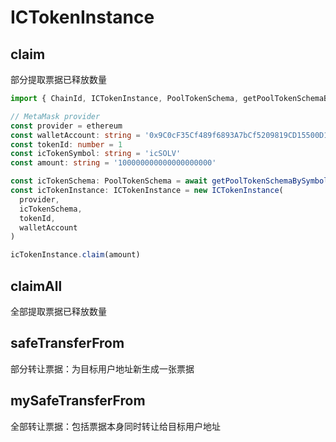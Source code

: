 # ICTokenInstance

## claim

部分提取票据已释放数量

```typescript
import { ChainId, ICTokenInstance, PoolTokenSchema, getPoolTokenSchemaBySymbol, PoolTokenType } from '@solver/ic-market-sdk'

// MetaMask provider
const provider = ethereum
const walletAccount: string = '0x9C0cF35Cf489f6893A7bCf5209819CD15500D1a1'
const tokenId: number = 1
const icTokenSymbol: string = 'icSOLV'
const amount: string = '100000000000000000000'

const icTokenSchema: PoolTokenSchema = await getPoolTokenSchemaBySymbol(ChainId.mainnet, icTokenSymbol, PoolTokenType.icToken)
const icTokenInstance: ICTokenInstance = new ICTokenInstance(
  provider,
  icTokenSchema,
  tokenId,
  walletAccount
)

icTokenInstance.claim(amount)
```

## claimAll

全部提取票据已释放数量

## safeTransferFrom

部分转让票据：为目标用户地址新生成一张票据

## mySafeTransferFrom

全部转让票据：包括票据本身同时转让给目标用户地址
